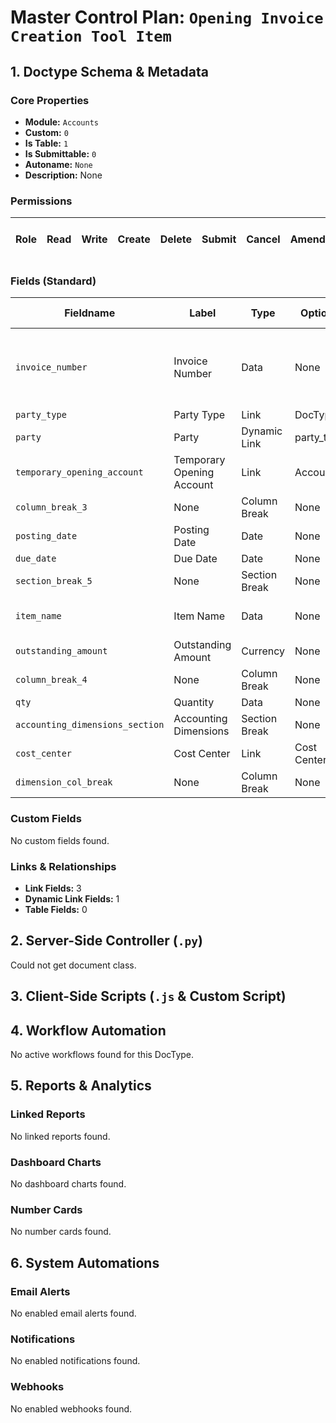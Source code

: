 # Master Control Plan: `Opening Invoice Creation Tool Item`

## 1. Doctype Schema & Metadata

### Core Properties
- **Module:** `Accounts`
- **Custom:** `0`
- **Is Table:** `1`
- **Is Submittable:** `0`
- **Autoname:** `None`
- **Description:** None

### Permissions
| Role | Read | Write | Create | Delete | Submit | Cancel | Amend | Report | Import | Export | Print | Email | Share | Set User Perms |
|---|---|---|---|---|---|---|---|---|---|---|---|---|---|---|


### Fields (Standard)
| Fieldname | Label | Type | Options | Required | Hidden | Read Only | Default | Description |
|---|---|---|---|---|---|---|---|---|
| `invoice_number` | Invoice Number | Data | None |  |  |  | None | Reference number of the invoice from the previous system |
| `party_type` | Party Type | Link | DocType |  | ✅ | ✅ | None | None |
| `party` | Party | Dynamic Link | party_type | ✅ |  |  | None | None |
| `temporary_opening_account` | Temporary Opening Account | Link | Account |  |  |  | None | None |
| `column_break_3` | None | Column Break | None |  |  |  | None | None |
| `posting_date` | Posting Date | Date | None |  |  |  | Today | None |
| `due_date` | Due Date | Date | None |  |  |  | Today | None |
| `section_break_5` | None | Section Break | None |  |  |  | None | None |
| `item_name` | Item Name | Data | None |  |  |  | Opening Invoice Item | None |
| `outstanding_amount` | Outstanding Amount | Currency | None | ✅ |  |  | 0 | None |
| `column_break_4` | None | Column Break | None |  |  |  | None | None |
| `qty` | Quantity | Data | None |  |  |  | 1 | None |
| `accounting_dimensions_section` | Accounting Dimensions | Section Break | None |  |  |  | None | None |
| `cost_center` | Cost Center | Link | Cost Center |  |  |  | None | None |
| `dimension_col_break` | None | Column Break | None |  |  |  | None | None |


### Custom Fields
No custom fields found.


### Links & Relationships
- **Link Fields:** 3
- **Dynamic Link Fields:** 1
- **Table Fields:** 0

## 2. Server-Side Controller (`.py`)
Could not get document class.


## 3. Client-Side Scripts (`.js` & Custom Script)




## 4. Workflow Automation
No active workflows found for this DocType.


## 5. Reports & Analytics
### Linked Reports
No linked reports found.


### Dashboard Charts
No dashboard charts found.


### Number Cards
No number cards found.


## 6. System Automations
### Email Alerts
No enabled email alerts found.


### Notifications
No enabled notifications found.


### Webhooks
No enabled webhooks found.
